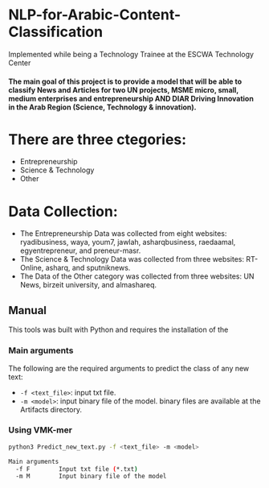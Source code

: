 # NLP-for-Arabic-Content-Classification
Implemented while being a Technology Trainee at the ESCWA Technology Center

#### The main goal of this project is to provide a model that will be able to classify News and Articles for two UN projects, MSME micro, small, medium enterprises and entrepreneurship AND DIAR Driving Innovation in the Arab Region (Science, Technology & innovation). 


# There are three ctegories: 
- Entrepreneurship
- Science & Technology
- Other


# Data Collection:
- The Entrepreneurship Data was collected from eight websites: ryadibusiness, waya, youm7, jawlah, asharqbusiness, raedaamal, egyentrepreneur, and preneur-masr.
- The Science & Technology Data was collected from three websites: RT-Online, asharq, and sputniknews.
- The Data of the Other category was collected from three websites: UN News, birzeit university, and almashareq.


## Manual
This tools was built with Python and requires the installation of the 

### Main arguments
The following are the required arguments to predict the class of any new text:

- `-f <text_file>`: input txt file.
- `-m <model>`: input binary file of the model. binary files are available at the Artifacts directory.


### Using VMK-mer
```bash
python3 Predict_new_text.py -f <text_file> -m <model>

Main arguments
  -f F        Input txt file (*.txt)
  -m M        Input binary file of the model
